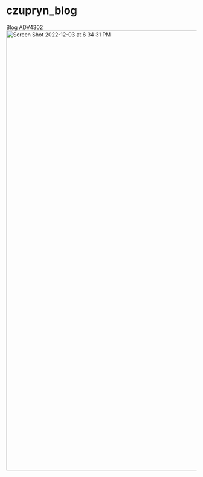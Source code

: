 # czupryn_blog
Blog ADV4302
<img width="1163" alt="Screen Shot 2022-12-03 at 6 34 31 PM" src="https://user-images.githubusercontent.com/81737272/205466630-73d075c4-6d39-4d61-9869-41b8ac5a56e2.png">
